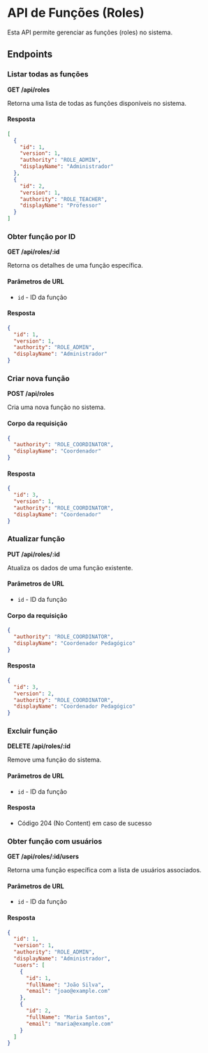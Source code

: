 # API de Funções (Roles)

Esta API permite gerenciar as funções (roles) no sistema.

## Endpoints

### Listar todas as funções

**GET /api/roles**

Retorna uma lista de todas as funções disponíveis no sistema.

#### Resposta

```json
[
  {
    "id": 1,
    "version": 1,
    "authority": "ROLE_ADMIN",
    "displayName": "Administrador"
  },
  {
    "id": 2,
    "version": 1,
    "authority": "ROLE_TEACHER",
    "displayName": "Professor"
  }
]
```

### Obter função por ID

**GET /api/roles/:id**

Retorna os detalhes de uma função específica.

#### Parâmetros de URL

- `id` - ID da função

#### Resposta

```json
{
  "id": 1,
  "version": 1,
  "authority": "ROLE_ADMIN",
  "displayName": "Administrador"
}
```

### Criar nova função

**POST /api/roles**

Cria uma nova função no sistema.

#### Corpo da requisição

```json
{
  "authority": "ROLE_COORDINATOR",
  "displayName": "Coordenador"
}
```

#### Resposta

```json
{
  "id": 3,
  "version": 1,
  "authority": "ROLE_COORDINATOR",
  "displayName": "Coordenador"
}
```

### Atualizar função

**PUT /api/roles/:id**

Atualiza os dados de uma função existente.

#### Parâmetros de URL

- `id` - ID da função

#### Corpo da requisição

```json
{
  "authority": "ROLE_COORDINATOR",
  "displayName": "Coordenador Pedagógico"
}
```

#### Resposta

```json
{
  "id": 3,
  "version": 2,
  "authority": "ROLE_COORDINATOR",
  "displayName": "Coordenador Pedagógico"
}
```

### Excluir função

**DELETE /api/roles/:id**

Remove uma função do sistema.

#### Parâmetros de URL

- `id` - ID da função

#### Resposta

- Código 204 (No Content) em caso de sucesso

### Obter função com usuários

**GET /api/roles/:id/users**

Retorna uma função específica com a lista de usuários associados.

#### Parâmetros de URL

- `id` - ID da função

#### Resposta

```json
{
  "id": 1,
  "version": 1,
  "authority": "ROLE_ADMIN",
  "displayName": "Administrador",
  "users": [
    {
      "id": 1,
      "fullName": "João Silva",
      "email": "joao@example.com"
    },
    {
      "id": 2,
      "fullName": "Maria Santos",
      "email": "maria@example.com"
    }
  ]
}
``` 